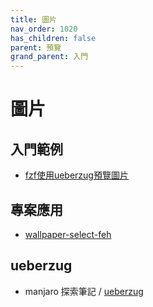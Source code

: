 ```yaml
---
title: 圖片
nav_order: 1020
has_children: false
parent: 預覽
grand_parent: 入門
---
```


# 圖片


## 入門範例

* [fzf使用ueberzug預覽圖片](https://github.com/samwhelp/note-about-fzf/tree/gh-pages/_demo/start/preview/image_by_ueberzug)


## 專案應用

* [wallpaper-select-feh](https://samwhelp.github.io/note-about-fzf/read/project/wallpaper-select/wallpaper-select-feh)


## ueberzug

* manjaro 探索筆記 / [ueberzug](https://samwhelp.github.io/note-about-manjaro/read/adjustment/tool/ueberzug.html)
